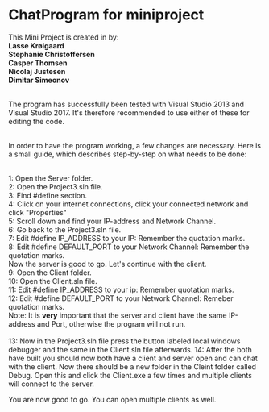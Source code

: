 # ChatProgram for miniproject
This Mini Project is created in by:<br>
<b>Lasse Krøigaard</b><br>
<b>Stephanie Christoffersen</b><br>
<b>Casper Thomsen</b><br>
<b>Nicolaj Justesen</b><br>
<b>Dimitar Simeonov</b><br><br>

The program has successfully been tested with Visual Studio 2013 and Visual Studio 2017. It's therefore recommended to use either of these for editing the code.<br><br>

In order to have the program working, a few changes are necessary. Here is a small guide, which describes step-by-step on what needs to be done:<br><br>

1: Open the Server folder.<br>
2: Open the Project3.sln file.<br>
3: Find #define section.<br>
4: Click on your internet connections, click your connected network and click "Properties"<br>
5: Scroll down and find your IP-address and Network Channel.<br>
6: Go back to the Project3.sln file.<br>
7: Edit #define IP_ADDRESS to your IP: Remember the quotation marks.<br>
8: Edit #define DEFAULT_PORT to your Network Channel: Remember the quotation marks. <br>
Now the server is good to go. Let's continue with the client.<br>
9: Open the Client folder.<br>
10: Open the Client.sln file.<br>
11: Edit #define IP_ADDRESS to your ip: Remember quotation marks.<br>
12: Edit #define DEFAULT_PORT to your Network Channel: Remeber quotation marks.<br>
Note: It is <b>very</b> important that the server and client have the same IP-address and Port, otherwise the program will not run.<br><br>
13: Now in the Project3.sln file press the button labeled local windows debugger and the same in the Client.sln file afterwards.
14: After the both have built you should now both have a client and server open and can chat with the client. Now there should be a new folder in the Cleint folder called Debug. Open this and click the Client.exe a few times and multiple clients will connect to the server.

You are now good to go. You can open multiple clients as well.
